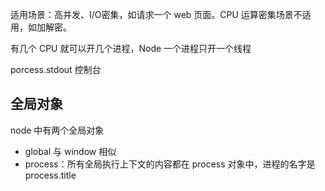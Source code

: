 适用场景：高并发、I/O密集，如请求一个 web 页面。CPU 运算密集场景不适用，如加解密。

有几个 CPU 就可以开几个进程，Node 一个进程只开一个线程

porcess.stdout 控制台

## 全局对象
node 中有两个全局对象

- global 与 window 相似
- process：所有全局执行上下文的内容都在 process 对象中，进程的名字是 process.title
